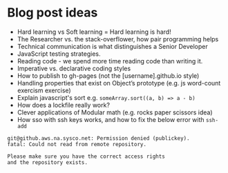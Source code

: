 # Blog post ideas

* Hard learning vs Soft learning = Hard learning is hard!
* The Researcher vs. the stack-overflower, how pair programming helps
* Technical communication is what distinguishes a Senior Developer
* JavaScript testing strategies.
* Reading code - we spend more time reading code than writing it.
* Imperative vs. declarative coding styles
* How to publish to gh-pages (not the [username].github.io style)
* Handling properties that exist on Object’s prototype (e.g. js word-count
  exercism exercise)
* Explain javascript's sort e.g. `someArray.sort((a, b) => a - b)`
* How does a lockfile really work?
* Clever applications of Modular math (e.g. rocks paper scissors idea)
* How sso with ssh keys works, and how to fix the below error with `ssh-add`

```
git@github.aws.na.sysco.net: Permission denied (publickey).
fatal: Could not read from remote repository.

Please make sure you have the correct access rights
and the repository exists.
```
